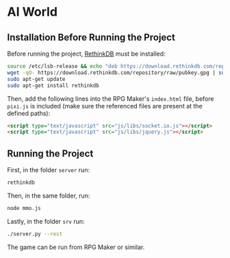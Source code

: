 # AI World

## Installation Before Running the Project

Before running the project, [RethinkDB](https://rethinkdb.com) must be installed:

```bash
source /etc/lsb-release && echo "deb https://download.rethinkdb.com/repository/ubuntu-$DISTRIB_CODENAME $DISTRIB_CODENAME main" | sudo tee /etc/apt/sources.list.d/rethinkdb.list
wget -qO- https://download.rethinkdb.com/repository/raw/pubkey.gpg | sudo apt-key add -
sudo apt-get update
sudo apt-get install rethinkdb
```

Then, add the following lines into the RPG Maker's `index.html` file, before `pixi.js` is included (make sure the referenced files are present at the defined paths):

```html
<script type="text/javascript" src="js/libs/socket.io.js"></script>
<script type="text/javascript" src="js/libs/jquery.js"></script>
```

## Running the Project

First, in the folder `server` run:

```bash
rethinkdb
```

Then, in the same folder, run:

```bash
node mmo.js
```

Lastly, in the folder `srv` run:

```bash
./server.py --rest
```

The game can be run from RPG Maker or similar.

